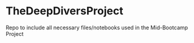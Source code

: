 # TheDeepDiversProject
Repo to include all necessary files/notebooks used in the Mid-Bootcamp Project
